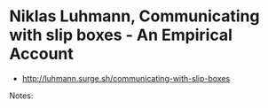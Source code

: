 # Niklas Luhmann, Communicating with slip boxes - An Empirical Account

* <http://luhmann.surge.sh/communicating-with-slip-boxes>

Notes:



